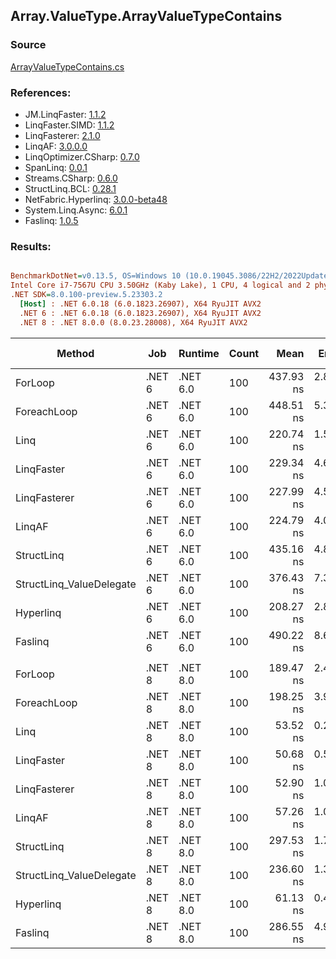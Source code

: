 ﻿## Array.ValueType.ArrayValueTypeContains

### Source
[ArrayValueTypeContains.cs](../LinqBenchmarks/Array/ValueType/ArrayValueTypeContains.cs)

### References:
- JM.LinqFaster: [1.1.2](https://www.nuget.org/packages/JM.LinqFaster/1.1.2)
- LinqFaster.SIMD: [1.1.2](https://www.nuget.org/packages/LinqFaster.SIMD/1.0.3)
- LinqFasterer: [2.1.0](https://www.nuget.org/packages/LinqFasterer/2.1.0)
- LinqAF: [3.0.0.0](https://www.nuget.org/packages/LinqAF/3.0.0.0)
- LinqOptimizer.CSharp: [0.7.0](https://www.nuget.org/packages/LinqOptimizer.CSharp/0.7.0)
- SpanLinq: [0.0.1](https://www.nuget.org/packages/SpanLinq/0.0.1)
- Streams.CSharp: [0.6.0](https://www.nuget.org/packages/Streams.CSharp/0.6.0)
- StructLinq.BCL: [0.28.1](https://www.nuget.org/packages/StructLinq/0.28.1)
- NetFabric.Hyperlinq: [3.0.0-beta48](https://www.nuget.org/packages/NetFabric.Hyperlinq/3.0.0-beta48)
- System.Linq.Async: [6.0.1](https://www.nuget.org/packages/System.Linq.Async/6.0.1)
- Faslinq: [1.0.5](https://www.nuget.org/packages/Faslinq/1.0.5)

### Results:
``` ini

BenchmarkDotNet=v0.13.5, OS=Windows 10 (10.0.19045.3086/22H2/2022Update)
Intel Core i7-7567U CPU 3.50GHz (Kaby Lake), 1 CPU, 4 logical and 2 physical cores
.NET SDK=8.0.100-preview.5.23303.2
  [Host] : .NET 6.0.18 (6.0.1823.26907), X64 RyuJIT AVX2
  .NET 6 : .NET 6.0.18 (6.0.1823.26907), X64 RyuJIT AVX2
  .NET 8 : .NET 8.0.0 (8.0.23.28008), X64 RyuJIT AVX2


```
|                   Method |    Job |  Runtime | Count |      Mean |    Error |    StdDev |    Median |        Ratio | RatioSD |   Gen0 | Allocated | Alloc Ratio |
|------------------------- |------- |--------- |------ |----------:|---------:|----------:|----------:|-------------:|--------:|-------:|----------:|------------:|
|                  ForLoop | .NET 6 | .NET 6.0 |   100 | 437.93 ns | 2.873 ns |  2.688 ns | 438.47 ns |     baseline |         |      - |         - |          NA |
|              ForeachLoop | .NET 6 | .NET 6.0 |   100 | 448.51 ns | 5.384 ns |  5.529 ns | 446.44 ns | 1.03x slower |   0.01x |      - |         - |          NA |
|                     Linq | .NET 6 | .NET 6.0 |   100 | 220.74 ns | 1.566 ns |  1.307 ns | 220.45 ns | 1.98x faster |   0.02x |      - |         - |          NA |
|               LinqFaster | .NET 6 | .NET 6.0 |   100 | 229.34 ns | 4.626 ns | 11.084 ns | 223.55 ns | 1.90x faster |   0.10x |      - |         - |          NA |
|             LinqFasterer | .NET 6 | .NET 6.0 |   100 | 227.99 ns | 4.580 ns | 11.321 ns | 222.40 ns | 1.92x faster |   0.09x |      - |         - |          NA |
|                   LinqAF | .NET 6 | .NET 6.0 |   100 | 224.79 ns | 4.094 ns |  4.714 ns | 222.88 ns | 1.94x faster |   0.04x |      - |         - |          NA |
|               StructLinq | .NET 6 | .NET 6.0 |   100 | 435.16 ns | 4.857 ns |  4.544 ns | 433.49 ns | 1.01x faster |   0.01x | 0.0153 |      32 B |          NA |
| StructLinq_ValueDelegate | .NET 6 | .NET 6.0 |   100 | 376.43 ns | 7.320 ns |  8.990 ns | 373.17 ns | 1.16x faster |   0.03x |      - |         - |          NA |
|                Hyperlinq | .NET 6 | .NET 6.0 |   100 | 208.27 ns | 2.847 ns |  2.377 ns | 207.62 ns | 2.10x faster |   0.03x | 0.0153 |      32 B |          NA |
|                  Faslinq | .NET 6 | .NET 6.0 |   100 | 490.22 ns | 8.626 ns |  7.203 ns | 487.84 ns | 1.12x slower |   0.02x | 0.0305 |      64 B |          NA |
|                          |        |          |       |           |          |           |           |              |         |        |           |             |
|                  ForLoop | .NET 8 | .NET 8.0 |   100 | 189.47 ns | 2.446 ns |  2.288 ns | 188.62 ns |     baseline |         |      - |         - |          NA |
|              ForeachLoop | .NET 8 | .NET 8.0 |   100 | 198.25 ns | 3.900 ns |  7.326 ns | 195.24 ns | 1.04x slower |   0.04x |      - |         - |          NA |
|                     Linq | .NET 8 | .NET 8.0 |   100 |  53.52 ns | 0.242 ns |  0.215 ns |  53.46 ns | 3.54x faster |   0.05x |      - |         - |          NA |
|               LinqFaster | .NET 8 | .NET 8.0 |   100 |  50.68 ns | 0.516 ns |  0.431 ns |  50.45 ns | 3.74x faster |   0.06x |      - |         - |          NA |
|             LinqFasterer | .NET 8 | .NET 8.0 |   100 |  52.90 ns | 1.089 ns |  1.417 ns |  52.34 ns | 3.61x faster |   0.10x |      - |         - |          NA |
|                   LinqAF | .NET 8 | .NET 8.0 |   100 |  57.26 ns | 1.099 ns |  2.953 ns |  55.61 ns | 3.27x faster |   0.20x |      - |         - |          NA |
|               StructLinq | .NET 8 | .NET 8.0 |   100 | 297.53 ns | 1.728 ns |  1.443 ns | 297.19 ns | 1.57x slower |   0.02x | 0.0153 |      32 B |          NA |
| StructLinq_ValueDelegate | .NET 8 | .NET 8.0 |   100 | 236.60 ns | 1.331 ns |  1.245 ns | 236.34 ns | 1.25x slower |   0.02x |      - |         - |          NA |
|                Hyperlinq | .NET 8 | .NET 8.0 |   100 |  61.13 ns | 0.484 ns |  0.429 ns |  61.03 ns | 3.10x faster |   0.05x | 0.0153 |      32 B |          NA |
|                  Faslinq | .NET 8 | .NET 8.0 |   100 | 286.55 ns | 4.973 ns |  4.152 ns | 285.83 ns | 1.51x slower |   0.03x | 0.0305 |      64 B |          NA |

